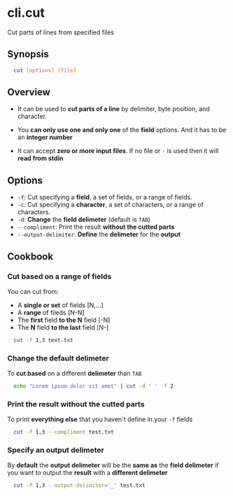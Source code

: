 # cli.cut

Cut parts of lines from specified files

## Synopsis

```sh
  cut [options] [file]
```

## Overview

- It can be used to **cut parts of a line** by delimiter, byte position, and
  character.

- You **can only use one and only one** of the **field** options. And it has to
  be an **integer number**

- It can accept **zero or more input files**. If no file or `-` is used then it
  will **read from stdin**

## Options

- `-f`: Cut specifying a **field**, a set of fields, or a range of fields.
- `-c`: Cut specifying a **character**, a set of characters, or a range of characters.
- `-d`: **Change** the **field delimeter** (default is `TAB`)
- `--compliment`: Print the result **without the cutted parts**
- `--output-delimiter`: **Define** the **delimeter** for the **output**

## Cookbook

### Cut based on a range of fields

You can cut from:

- A **single or set** of fields [N,...]
- A **range** of fileds [N-N]
- The **first** field **to the N** field [-N]
- The **N** field **to the last** field [N-]

```sh
  cut -f 1,3 text.txt
```

### Change the default delimeter

To **cut based** on a different **delimeter** than `TAB`

```sh
  echo "Lorem ipsum dolor sit amet" | cut -d ' ' -f 2
```

### Print the result without the cutted parts

To print **everything else** that you haven't define in your `-f` fields

```sh
  cut -f 1,3 --compliment test.txt
```

### Specify an output delimeter

By **default** the **output delimeter** will be the **same as** the **field
delimeter** if you want to output the **result** with a **different delimeter**

```sh
  cut -f 1,3 --output-delimiter='_' test.txt
```
